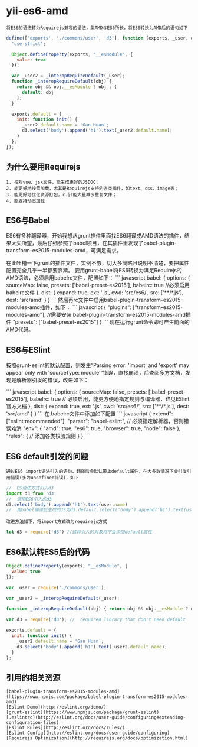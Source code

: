 yii-es6-amd
===========
    将ES6的语法转为Requirejs兼容的语法，集AMD与ES6所长，将ES6转换为AMD后的语句如下
``` javascript
define(['exports', './commons/user', 'd3'], function (exports, _user, d3) {
  'use strict';

  Object.defineProperty(exports, "__esModule", {
    value: true
  });

  var _user2 = _interopRequireDefault(_user);
  function _interopRequireDefault(obj) {
    return obj && obj.__esModule ? obj : {
      default: obj
    };
  }

  exports.default = {
    init: function init() {
      _user2.default.name = 'Gan Huan';
      d3.select('body').append('h1').text(_user2.default.name);
    }
  };
});
```

## 为什么要用Requirejs
    1. 相对vue、jsx文件，能生成更好的JSDOC；
    2. 能更好地按需加载，尤其是Requirejs支持的各类插件，如text、css、image等；
    3. 能更好地优化资源打包，r.js能大量减少重复文件；
    4. 能支持动态加载

## ES6与Babel
<p>ES6有多种翻译器，开始我想从grunt插件里面找ES6翻译成AMD语法的插件，结果大失所望，最后仔细参照了babel项目，在其插件里发现了babel-plugin-transform-es2015-modules-amd，可满足需求。</p>
    在此吐槽一下grunt的插件文件，实例不够，切大多简略且说明不清楚，要把属性配置完全几乎一半都要靠猜。
    要用grunt-babel将ES6转换为满足Requirejs的AMD语法，必须启用babelrc文件，配置如下：
``` javascript
babel: {
    options: {
        sourceMap: false,
        presets: ['babel-preset-es2015'],
        babelrc: true   //必须启用babelrc文件
    },
    dist: {
        expand: true,
        ext: '.js',
        cwd: 'src/es6/',
        src: ['**/*.js'],
        dest: 'src/amd'
    }
}
```
    然后再rc文件中启用babel-plugin-transform-es2015-modules-amd插件，如下：
``` javascript
{
	"plugins": ["transform-es2015-modules-amd"],    //需要安装 babel-plugin-transform-es2015-modules-amd插件
	"presets": ["babel-preset-es2015"]
}
```
    现在运行grunt命令即可产生前面的AMD代码。

## ES6与ESlint
<p>按照grunt-eslint的默认配置，则发生“Parsing error: 'import' and 'export' may appear only with 'sourceType: module'”错误，直接崩溃，后查阅多方文档，发现是解析器引发的错误，改进如下：</p>
``` javascript
babel: {
    options: {
        sourceMap: false,
        presets: ['babel-preset-es2015'],
        babelrc: true   //  必须启用，能更方便地指定规则与编译器，详见ESlint官方文档
    },
    dist: {
        expand: true,
        ext: '.js',
        cwd: 'src/es6/',
        src: ['**/*.js'],
        dest: 'src/amd'
    }
}
```
    在.babelrc文件中添加如下配置
``` javascript
{
    extend": ["eslint:recommended"],
    "parser": "babel-eslint",   // 必须指定解析器，否则错误难消
    "env": {
        "amd": true,
        "es6": true,
        "browser": true,
        "node": false
    },
    "rules": {
        // 添加各类校验规则
    }
}
```

## ES6 default引发的问题
    通过ES6 import语法引入的语句，翻译后会默认带上default属性，在大多数情况下会引发引用错误(多为undefined错误)，如下
``` javascript
//  ES语法方式引入d3
import d3 from 'd3'
//  调用ES6引入的d3
d3.select('body').append('h1').text(user.name)
//  用babel编译后生成的JS为d3.default.select('body').append('h1').text(user.name),则发生方法调用错误
```
    改进方法如下，将import方式改为requirejs方式
``` javascript
let d3 = require('d3') //这样引入的对象将不会添加default属性
```

## ES6默认转ES5后的代码
``` javascript
Object.defineProperty(exports, "__esModule", {
  value: true
});

var _user = require('./commons/user');

var _user2 = _interopRequireDefault(_user);

function _interopRequireDefault(obj) { return obj && obj.__esModule ? obj : { default: obj }; }

var d3 = require('d3'); //  required library that don't need default

exports.default = {
  init: function init() {
    _user2.default.name = 'Gan Huan';
    d3.select('body').append('h1').text(_user2.default.name);
  }
};
```

## 引用的相关资源
    [babel-plugin-transform-es2015-modules-amd](https://www.npmjs.com/package/babel-plugin-transform-es2015-modules-amd)
    [Eslint Demo](http://eslint.org/demo/)
    [grunt-eslint](https://www.npmjs.com/package/grunt-eslint)
    [.eslintrc](http://eslint.org/docs/user-guide/configuring#extending-configuration-files)
    [Eslint Rules](http://eslint.org/docs/rules/)
    [Eslint Config](http://eslint.org/docs/user-guide/configuring)
    [Requirejs Optimization](http://requirejs.org/docs/optimization.html)